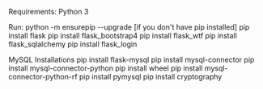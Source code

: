 Requirements:
Python 3

Run:
python -m ensurepip --upgrade [if you don't have pip installed]
pip install flask
pip install flask_bootstrap4
pip install flask_wtf
pip install flask_sqlalchemy
pip install flask_login

MySQL Installations
pip install flask-mysql
pip install mysql-connector
pip install mysql-connector-python
pip install wheel
pip install mysql-connector-python-rf
pip install pymysql
pip install cryptography

